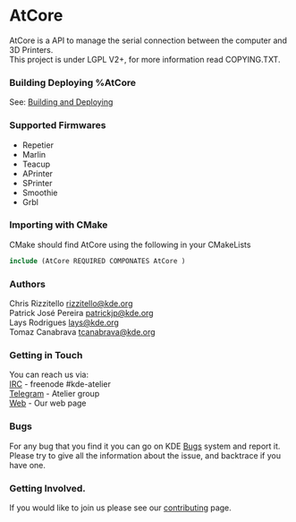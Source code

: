 # AtCore
AtCore is a API to manage the serial connection between the computer and 3D Printers.<br/>
This project is under LGPL V2+, for more information read COPYING.TXT.

### Building  Deploying  %AtCore
 See: [Building and Deploying](build.md)
 
### Supported Firmwares
 - Repetier
 - Marlin
 - Teacup
 - APrinter 
 - SPrinter
 - Smoothie
 - Grbl

### Importing with CMake 
CMake should find AtCore using the following in your CMakeLists
```CMake
include (AtCore REQUIRED COMPONATES AtCore )
```
    
### Authors
Chris Rizzitello <rizzitello@kde.org><br/>
Patrick José Pereira <patrickjp@kde.org><br/>
Lays Rodrigues <lays@kde.org><br/>
Tomaz Canabrava <tcanabrava@kde.org><br/>
    
### Getting in Touch 
You can reach us via:<br/>
[IRC] - freenode \#kde-atelier<br/>
[Telegram] - Atelier group<br/>
[Web] - Our web page<br/>
### Bugs
For any bug that you find it you can go on KDE [Bugs] system and report it. Please try to give all the information about the issue, and backtrace if you have one.
### Getting Involved.
If you would like to join us please see our [contributing](contrib.md) page.

[IRC]: https://webchat.freenode.net/
[Telegram]: telegram.me/KDEAtelier
[Bugs]: https://bugs.kde.org/enter_bug.cgi?product=Atelier&component=AtCore
[Web]: https://ateler.kde.org
